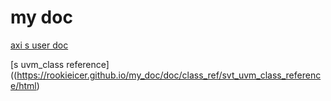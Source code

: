 # my doc

[axi s user doc](https://rookieicer.github.io/my_doc/doc/axi_svt_user_doc_html)

[s uvm_class reference]((https://rookieicer.github.io/my_doc/doc/class_ref/svt_uvm_class_reference/html)
